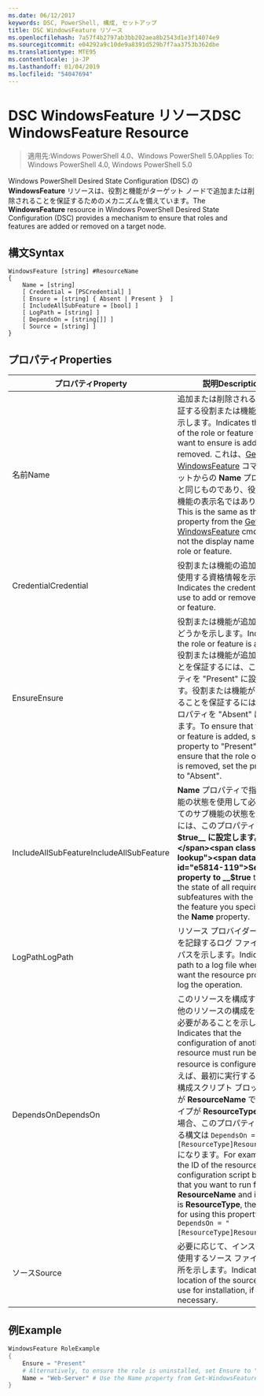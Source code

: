 ```yaml
---
ms.date: 06/12/2017
keywords: DSC, PowerShell, 構成, セットアップ
title: DSC WindowsFeature リソース
ms.openlocfilehash: 7a57f4b2797ab3bb202aea8b2543d1e3f14074e9
ms.sourcegitcommit: e04292a9c10de9a8391d529b7f7aa3753b362dbe
ms.translationtype: MTE95
ms.contentlocale: ja-JP
ms.lasthandoff: 01/04/2019
ms.locfileid: "54047694"
---
```

# <a name="dsc-windowsfeature-resource"></a><span data-ttu-id="e5814-103">DSC WindowsFeature リソース</span><span class="sxs-lookup"><span data-stu-id="e5814-103">DSC WindowsFeature Resource</span></span>

> <span data-ttu-id="e5814-104">適用先:Windows PowerShell 4.0、Windows PowerShell 5.0</span><span class="sxs-lookup"><span data-stu-id="e5814-104">Applies To: Windows PowerShell 4.0, Windows PowerShell 5.0</span></span>

<span data-ttu-id="e5814-105">Windows PowerShell Desired State Configuration (DSC) の **WindowsFeature** リソースは、役割と機能がターゲット ノードで追加または削除されることを保証するためのメカニズムを備えています。</span><span class="sxs-lookup"><span data-stu-id="e5814-105">The **WindowsFeature** resource in Windows PowerShell Desired State Configuration (DSC) provides a mechanism to ensure that roles and features are added or removed on a target node.</span></span>

## <a name="syntax"></a><span data-ttu-id="e5814-106">構文</span><span class="sxs-lookup"><span data-stu-id="e5814-106">Syntax</span></span>

```
WindowsFeature [string] #ResourceName
{
    Name = [string]
    [ Credential = [PSCredential] ]
    [ Ensure = [string] { Absent | Present }  ]
    [ IncludeAllSubFeature = [bool] ]
    [ LogPath = [string] ]
    [ DependsOn = [string[]] ]
    [ Source = [string] ]
}
```

## <a name="properties"></a><span data-ttu-id="e5814-107">プロパティ</span><span class="sxs-lookup"><span data-stu-id="e5814-107">Properties</span></span>

|  <span data-ttu-id="e5814-108">プロパティ</span><span class="sxs-lookup"><span data-stu-id="e5814-108">Property</span></span>  |  <span data-ttu-id="e5814-109">説明</span><span class="sxs-lookup"><span data-stu-id="e5814-109">Description</span></span>   |
|---|---|
| <span data-ttu-id="e5814-110">名前</span><span class="sxs-lookup"><span data-stu-id="e5814-110">Name</span></span>| <span data-ttu-id="e5814-111">追加または削除されることを保証する役割または機能の名前を示します。</span><span class="sxs-lookup"><span data-stu-id="e5814-111">Indicates the name of the role or feature that you want to ensure is added or removed.</span></span> <span data-ttu-id="e5814-112">これは、[Get-WindowsFeature](/powershell/module/servermanager/Get-WindowsFeature) コマンドレットからの __Name__ プロパティと同じものであり、役割または機能の表示名ではありません。</span><span class="sxs-lookup"><span data-stu-id="e5814-112">This is the same as the __Name__ property from the [Get-WindowsFeature](/powershell/module/servermanager/Get-WindowsFeature) cmdlet, and not the display name of the role or feature.</span></span>|
| <span data-ttu-id="e5814-113">Credential</span><span class="sxs-lookup"><span data-stu-id="e5814-113">Credential</span></span>| <span data-ttu-id="e5814-114">役割または機能の追加や削除に使用する資格情報を示します。</span><span class="sxs-lookup"><span data-stu-id="e5814-114">Indicates the credentials to use to add or remove the role or feature.</span></span>|
| <span data-ttu-id="e5814-115">Ensure</span><span class="sxs-lookup"><span data-stu-id="e5814-115">Ensure</span></span>| <span data-ttu-id="e5814-116">役割または機能が追加されるかどうかを示します。</span><span class="sxs-lookup"><span data-stu-id="e5814-116">Indicates if the role or feature is added.</span></span> <span data-ttu-id="e5814-117">役割または機能が追加されることを保証するには、このプロパティを "Present" に設定します。役割または機能が削除されることを保証するには、このプロパティを "Absent" に設定します。</span><span class="sxs-lookup"><span data-stu-id="e5814-117">To ensure that the role or feature is added, set this property to "Present" To ensure that the role or feature is removed, set the property to "Absent".</span></span>|
| <span data-ttu-id="e5814-118">IncludeAllSubFeature</span><span class="sxs-lookup"><span data-stu-id="e5814-118">IncludeAllSubFeature</span></span>| <span data-ttu-id="e5814-119">__Name__ プロパティで指定した機能の状態を使用して必要なすべてのサブ機能の状態を保証するには、このプロパティを __$true__ に設定します。</span><span class="sxs-lookup"><span data-stu-id="e5814-119">Set this property to __$true__ to ensure the state of all required subfeatures with the state of the feature you specify with the __Name__ property.</span></span>|
| <span data-ttu-id="e5814-120">LogPath</span><span class="sxs-lookup"><span data-stu-id="e5814-120">LogPath</span></span>| <span data-ttu-id="e5814-121">リソース プロバイダーの操作を記録するログ ファイルへのパスを示します。</span><span class="sxs-lookup"><span data-stu-id="e5814-121">Indicates the path to a log file where you want the resource provider to log the operation.</span></span>|
| <span data-ttu-id="e5814-122">DependsOn</span><span class="sxs-lookup"><span data-stu-id="e5814-122">DependsOn</span></span>| <span data-ttu-id="e5814-123">このリソースを構成する前に、他のリソースの構成を実行する必要があることを示します。</span><span class="sxs-lookup"><span data-stu-id="e5814-123">Indicates that the configuration of another resource must run before this resource is configured.</span></span> <span data-ttu-id="e5814-124">たとえば、最初に実行するリソース構成スクリプト ブロックの ID が __ResourceName__ で、そのタイプが __ResourceType__ である場合、このプロパティを使用する構文は `DependsOn = "[ResourceType]ResourceName"` になります。</span><span class="sxs-lookup"><span data-stu-id="e5814-124">For example, if the ID of the resource configuration script block that you want to run first is __ResourceName__ and its type is __ResourceType__, the syntax for using this property is `DependsOn = "[ResourceType]ResourceName"`.</span></span>|
| <span data-ttu-id="e5814-125">ソース</span><span class="sxs-lookup"><span data-stu-id="e5814-125">Source</span></span>| <span data-ttu-id="e5814-126">必要に応じて、インストールに使用するソース ファイルの場所を示します。</span><span class="sxs-lookup"><span data-stu-id="e5814-126">Indicates the location of the source file to use for installation, if necessary.</span></span>|

## <a name="example"></a><span data-ttu-id="e5814-127">例</span><span class="sxs-lookup"><span data-stu-id="e5814-127">Example</span></span>
```powershell
WindowsFeature RoleExample
{
    Ensure = "Present"
    # Alternatively, to ensure the role is uninstalled, set Ensure to "Absent"
    Name = "Web-Server" # Use the Name property from Get-WindowsFeature
}
```